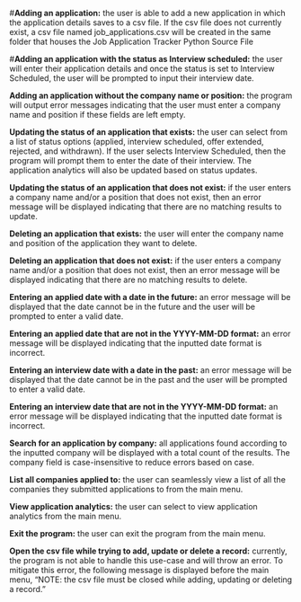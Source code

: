 #**Adding an application:** the user is able to add a new application in which the application details saves to a csv file. If the csv file does not currently exist, a csv file named job_applications.csv will be created in the same folder that houses the Job Application Tracker Python Source File

#**Adding an application with the status as Interview scheduled:** the user will enter their application details and once the status is set to Interview Scheduled, the user will be prompted to input their interview date.

**Adding an application without the company name or position:** the program will output error messages indicating that the user must enter a company name and position if these fields are left empty.

**Updating the status of an application that exists:** the user can select from a list of status options (applied, interview scheduled, offer extended, rejected, and withdrawn). If the user selects Interview Scheduled, then the program will prompt them to enter the date of their interview. The application analytics will also be updated based on status updates.

**Updating the status of an application that does not exist:** if the user enters a company name and/or a position that does not exist, then an error message will be displayed indicating that there are no matching results to update.

**Deleting an application that exists:** the user will enter the company name and position of the application they want to delete.

**Deleting an application that does not exist:** if the user enters a company name and/or a position that does not exist, then an error message will be displayed indicating that there are no matching results to delete.

**Entering an applied date with a date in the future:** an error message will be displayed that the date cannot be in the future and the user will be prompted to enter a valid date.

**Entering an applied date that are not in the YYYY-MM-DD format:** an error message will be displayed indicating that the inputted date format is incorrect.

**Entering an interview date with a date in the past:** an error message will be displayed that the date cannot be in the past and the user will be prompted to enter a valid date.

**Entering an interview date that are not in the YYYY-MM-DD format:** an error message will be displayed indicating that the inputted date format is incorrect.

**Search for an application by company:** all applications found according to the inputted company will be displayed with a total count of the results. The company field is case-insensitive to reduce errors based on case.

**List all companies applied to:** the user can seamlessly view a list of all the companies they submitted applications to from the main menu.

**View application analytics:** the user can select to view application analytics from the main menu.

**Exit the program:** the user can exit the program from the main menu.

**Open the csv file while trying to add, update or delete a record:** currently, the program is not able to handle this use-case and will throw an error. To 
mitigate this error, the following message is displayed before the main menu, “NOTE: the csv file must be closed while adding, updating or deleting a record.”
